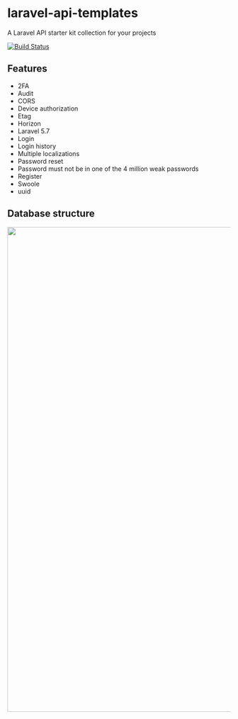 # laravel-api-templates

A Laravel API starter kit collection for your projects

[![Build Status](https://semaphoreci.com/api/v1/ibrunotome/laravel-api-templates/branches/master/badge.svg)](https://semaphoreci.com/ibrunotome/laravel-api-templates)

## Features

- 2FA
- Audit
- CORS
- Device authorization
- Etag
- Horizon
- Laravel 5.7
- Login
- Login history
- Multiple localizations
- Password reset
- Password must not be in one of the 4 million weak passwords
- Register
- Swoole
- uuid

## Database structure

<img width="1094" src="https://user-images.githubusercontent.com/4256471/51617742-02e6d500-1f14-11e9-9037-c17197afc03a.png">
